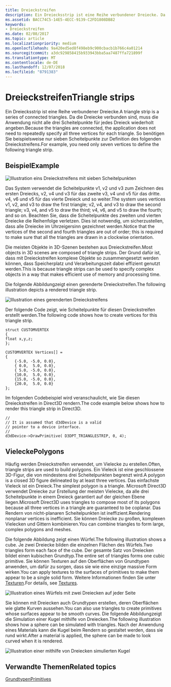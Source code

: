 ```yaml
---
title: Dreieckstreifen
description: Ein Dreiecksstrip ist eine Reihe verbundener Dreiecke. Da die Dreiecke verbunden sind, muss die Anwendung nicht alle drei Scheitelpunkte für jedes Dreieck wiederholt angeben.
ms.assetid: BACC74C5-14E5-4ECC-9139-C2FD1808DB82
keywords:
- Dreieckstreifen
ms.date: 02/08/2017
ms.topic: article
ms.localizationpriority: medium
ms.openlocfilehash: 9a420ed5ed8f498eb9c900cbacb1b766c4a01214
ms.sourcegitcommit: a3dc929858415b933943bba5aa7487ffa721899f
ms.translationtype: MT
ms.contentlocale: de-DE
ms.lasthandoff: 12/07/2018
ms.locfileid: "8791383"
---
```

# <a name="triangle-strips"></a><span data-ttu-id="ae07f-105">Dreieckstreifen</span><span class="sxs-lookup"><span data-stu-id="ae07f-105">Triangle strips</span></span>


<span data-ttu-id="ae07f-106">Ein Dreiecksstrip ist eine Reihe verbundener Dreiecke.</span><span class="sxs-lookup"><span data-stu-id="ae07f-106">A triangle strip is a series of connected triangles.</span></span> <span data-ttu-id="ae07f-107">Da die Dreiecke verbunden sind, muss die Anwendung nicht alle drei Scheitelpunkte für jedes Dreieck wiederholt angeben.</span><span class="sxs-lookup"><span data-stu-id="ae07f-107">Because the triangles are connected, the application does not need to repeatedly specify all three vertices for each triangle.</span></span> <span data-ttu-id="ae07f-108">So benötigen Sie beispielsweise nur sieben Scheitelpunkte zur Definition des folgenden Dreieckstreifens.</span><span class="sxs-lookup"><span data-stu-id="ae07f-108">For example, you need only seven vertices to define the following triangle strip.</span></span>

## <a name="span-idexamplespanspan-idexamplespanspan-idexamplespanexample"></a><span data-ttu-id="ae07f-109"><span id="Example"></span><span id="example"></span><span id="EXAMPLE"></span>Beispiel</span><span class="sxs-lookup"><span data-stu-id="ae07f-109"><span id="Example"></span><span id="example"></span><span id="EXAMPLE"></span>Example</span></span>


![Illustration eins Dreieckstreifens mit sieben Scheitelpunkten](images/tristrip.png)

<span data-ttu-id="ae07f-111">Das System verwendet die Scheitelpunkte v1, v2 und v3 zum Zeichnen des ersten Dreiecks, v2, v4 und v3 für das zweite v3, v4 und v5 für das dritte. v4, v6 und v5 für das vierte Dreieck und so weiter.</span><span class="sxs-lookup"><span data-stu-id="ae07f-111">The system uses vertices v1, v2, and v3 to draw the first triangle; v2, v4, and v3 to draw the second triangle; v3, v4, and v5 to draw the third; v4, v6, and v5 to draw the fourth; and so on.</span></span> <span data-ttu-id="ae07f-112">Beachten Sie, dass die Scheitelpunkte des zweiten und vierten Dreiecke die Reihenfolge verletzen. Dies ist notwendig, um sicherzustellen, dass alle Dreiecke im Uhrzeigersinn gezeichnet werden.</span><span class="sxs-lookup"><span data-stu-id="ae07f-112">Notice that the vertices of the second and fourth triangles are out of order; this is required to make sure that all the triangles are drawn in a clockwise orientation.</span></span>

<span data-ttu-id="ae07f-113">Die meisten Objekte in 3D-Szenen bestehen aus Dreieckstreifen.</span><span class="sxs-lookup"><span data-stu-id="ae07f-113">Most objects in 3D scenes are composed of triangle strips.</span></span> <span data-ttu-id="ae07f-114">Der Grund dafür ist, dass mit Dreieckstreifen komplexe Objekte so zusammengesetzt werden können, dass Speicherplatz und Verarbeitungszeit dabei effizient genutzt werden.</span><span class="sxs-lookup"><span data-stu-id="ae07f-114">This is because triangle strips can be used to specify complex objects in a way that makes efficient use of memory and processing time.</span></span>

<span data-ttu-id="ae07f-115">Die folgende Abbildungzeigt einen gerenderte Dreieckstreifen.</span><span class="sxs-lookup"><span data-stu-id="ae07f-115">The following illustration depicts a rendered triangle strip.</span></span>

![Illustration eines gerenderten Dreieckstreifens](images/tstrip2.png)

<span data-ttu-id="ae07f-117">Der folgende Code zeigt, wie Scheitelpunkte für diesen Dreieckstreifen erstellt werden.</span><span class="sxs-lookup"><span data-stu-id="ae07f-117">The following code shows how to create vertices for this triangle strip.</span></span>

```
struct CUSTOMVERTEX
{
float x,y,z;
};

CUSTOMVERTEX Vertices[] = 
{
    {-5.0, -5.0, 0.0},
    { 0.0,  5.0, 0.0},
    { 5.0, -5.0, 0.0},
    {10.0,  5.0, 0.0},
    {15.0, -5.0, 0.0},
    {20.0,  5.0, 0.0}
};
```

<span data-ttu-id="ae07f-118">Im folgenden Codebeispiel wird veranschaulicht, wie Sie diesen Dreieckstreifen in Direct3D rendern.</span><span class="sxs-lookup"><span data-stu-id="ae07f-118">The code example below shows how to render this triangle strip in Direct3D.</span></span>

```
//
// It is assumed that d3dDevice is a valid
// pointer to a device interface.
//
d3dDevice->DrawPrimitive( D3DPT_TRIANGLESTRIP, 0, 4);
```

## <a name="span-idpolygonsspanspan-idpolygonsspanspan-idpolygonsspanpolygons"></a><span data-ttu-id="ae07f-119"><span id="Polygons"></span><span id="polygons"></span><span id="POLYGONS"></span>Vielecke</span><span class="sxs-lookup"><span data-stu-id="ae07f-119"><span id="Polygons"></span><span id="polygons"></span><span id="POLYGONS"></span>Polygons</span></span>


<span data-ttu-id="ae07f-120">Häufig werden Dreieckstreifen verwendet, um Vielecke zu erstellen.</span><span class="sxs-lookup"><span data-stu-id="ae07f-120">Often, triangle strips are used to build polygons.</span></span> <span data-ttu-id="ae07f-121">Ein Vieleck ist eine geschlossene 3D-Figur, die von mindestens drei Scheitelpunkten begrenzt wird.</span><span class="sxs-lookup"><span data-stu-id="ae07f-121">A polygon is a closed 3D figure delineated by at least three vertices.</span></span> <span data-ttu-id="ae07f-122">Das einfachste Vieleck ist ein Dreieck.</span><span class="sxs-lookup"><span data-stu-id="ae07f-122">The simplest polygon is a triangle.</span></span> <span data-ttu-id="ae07f-123">Microsoft Direct3D verwendet Dreiecke zur Erstellung der meisten Vielecke, da alle drei Scheitelpunkte in einem Dreieck garantiert auf der gleichen Ebene liegen.</span><span class="sxs-lookup"><span data-stu-id="ae07f-123">Microsoft Direct3D uses triangles to compose most of its polygons because all three vertices in a triangle are guaranteed to be coplanar.</span></span> <span data-ttu-id="ae07f-124">Das Rendern von nicht-planaren Scheitelpunkten ist ineffizient.</span><span class="sxs-lookup"><span data-stu-id="ae07f-124">Rendering nonplanar vertices is inefficient.</span></span> <span data-ttu-id="ae07f-125">Sie können Dreiecke zu großen, komplexen Vielecken und Gittern kombinieren.</span><span class="sxs-lookup"><span data-stu-id="ae07f-125">You can combine triangles to form large, complex polygons and meshes.</span></span>

<span data-ttu-id="ae07f-126">Die folgende Abbildung zeigt einen Würfel.</span><span class="sxs-lookup"><span data-stu-id="ae07f-126">The following illustration shows a cube.</span></span> <span data-ttu-id="ae07f-127">Je zwei Dreiecke bilden die einzelnen Flächen des Würfels.</span><span class="sxs-lookup"><span data-stu-id="ae07f-127">Two triangles form each face of the cube.</span></span> <span data-ttu-id="ae07f-128">Der gesamte Satz von Dreiecken bildet einen kubischen Grundtyp.</span><span class="sxs-lookup"><span data-stu-id="ae07f-128">The entire set of triangles forms one cubic primitive.</span></span> <span data-ttu-id="ae07f-129">Sie können Texturen auf den Oberflächen von Grundtypen anwenden, um dafür zu sorgen, dass sie wie eine einzige massive Form wirken.</span><span class="sxs-lookup"><span data-stu-id="ae07f-129">You can apply textures to the surfaces of primitives to make them appear to be a single solid form.</span></span> <span data-ttu-id="ae07f-130">Weitere Informationen finden Sie unter [Texturen](textures.md).</span><span class="sxs-lookup"><span data-stu-id="ae07f-130">For details, see [Textures](textures.md).</span></span>

![Illustration eines Würfels mit zwei Dreiecken auf jeder Seite](images/cube3d.png)

<span data-ttu-id="ae07f-132">Sie können mit Dreiecken auch Grundtypen erstellen, deren Oberflächen wie glatte Kurven aussehen.</span><span class="sxs-lookup"><span data-stu-id="ae07f-132">You can also use triangles to create primitives whose surfaces appear to be smooth curves.</span></span> <span data-ttu-id="ae07f-133">Die folgende Abbildungzeigt die Simulation einer Kugel mithilfe von Dreiecken.</span><span class="sxs-lookup"><span data-stu-id="ae07f-133">The following illustration shows how a sphere can be simulated with triangles.</span></span> <span data-ttu-id="ae07f-134">Nach der Anwendung eines Materials kann die Kugel beim Rendern so gestaltet werden, dass sie rund wirkt.</span><span class="sxs-lookup"><span data-stu-id="ae07f-134">After a material is applied, the sphere can be made to look curved when it is rendered.</span></span>

![Illustration einer mithilfe von Dreiecken simulierten Kugel](images/sphere3d.png)

## <a name="span-idrelated-topicsspanrelated-topics"></a><span data-ttu-id="ae07f-136"><span id="related-topics"></span>Verwandte Themen</span><span class="sxs-lookup"><span data-stu-id="ae07f-136"><span id="related-topics"></span>Related topics</span></span>


[<span data-ttu-id="ae07f-137">Grundtypen</span><span class="sxs-lookup"><span data-stu-id="ae07f-137">Primitives</span></span>](primitives.md)

 

 




